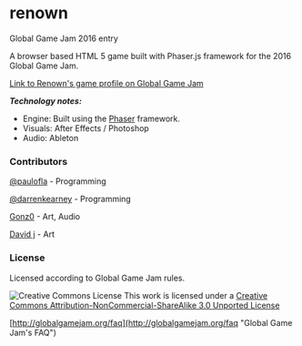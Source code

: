 # renown
Global Game Jam 2016 entry

A browser based HTML 5 game built with Phaser.js framework for the 2016 Global Game Jam.

[Link to Renown's game profile on Global Game Jam](http://globalgamejam.org/2016/games/renown)


***Technology notes:*** 
* Engine: Built using the [Phaser](http://phaser.io/) framework.
* Visuals: After Effects / Photoshop
* Audio: Ableton


### Contributors

[@paulofla](https://github.com/paulofla) - Programming

[@darrenkearney](https://github.com/darrenkearney) - Programming

[Gonz0](http://globalgamejam.org/users/gonz0) - Art, Audio

[David j](http://globalgamejam.org/users/david-j) - Art


### License

Licensed according to Global Game Jam rules.

![Creative Commons License][license-img]
This work is licensed under a [Creative Commons Attribution-NonCommercial-ShareAlike 3.0 Unported License][license-link]

[http://globalgamejam.org/faq](http://globalgamejam.org/faq "Global Game Jam's FAQ")

[license-link]: http://creativecommons.org/licenses/by-nc-sa/3.0/
[license-img]: https://i.creativecommons.org/l/by-nc-sa/3.0/88x31.png "Creative Commons License"